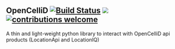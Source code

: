## OpenCelliD [![Build Status](https://travis-ci.org/elemanhillary/OpenCellID.svg?branch=master)](https://travis-ci.org/elemanhillary/OpenCellID) ![](https://img.shields.io/badge/code-incomplete-red.svg) [![contributions welcome](https://img.shields.io/badge/contributions-welcome-brightgreen.svg?style=flat)](https://github.com/elemanhillary/OpenCellID/issues)
A thin and light-weight python library to interact with OpenCelliD api products (LocationApi and LocationIQ)
